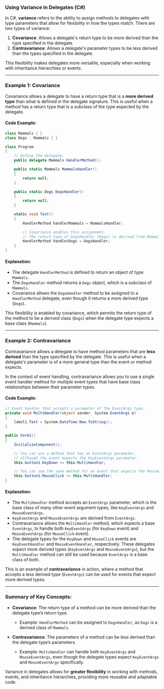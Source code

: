 ### **Using Variance in Delegates (C#)**

In C#, **variance** refers to the ability to assign methods to delegates with type parameters that allow for flexibility in how the types match. There are two types of variance:

1. **Covariance**: Allows a delegate's return type to be more derived than the type specified in the delegate.
2. **Contravariance**: Allows a delegate's parameter types to be less derived than the types specified in the delegate.

This flexibility makes delegates more versatile, especially when working with inheritance hierarchies or events.

---

### **Example 1: Covariance**

Covariance allows a delegate to have a return type that is a **more derived type** than what is defined in the delegate signature. This is useful when a method has a return type that is a subclass of the type expected by the delegate.

#### **Code Example**:

```csharp
class Mammals { }
class Dogs : Mammals { }

class Program  
{
    // Define the delegate.  
    public delegate Mammals HandlerMethod();

    public static Mammals MammalsHandler()  
    {  
        return null;  
    }

    public static Dogs DogsHandler()  
    {  
        return null;  
    }

    static void Test()  
    {  
        HandlerMethod handlerMammals = MammalsHandler;

        // Covariance enables this assignment.
        // The return type of DogsHandler (Dogs) is derived from Mammals.
        HandlerMethod handlerDogs = DogsHandler;  
    }
}
```

#### **Explanation**:
- The delegate `HandlerMethod` is defined to return an object of type `Mammals`.
- The `DogsHandler` method returns a `Dogs` object, which is a subclass of `Mammals`.
- Covariance allows the `DogsHandler` method to be assigned to a `HandlerMethod` delegate, even though it returns a more derived type (`Dogs`).

This flexibility is enabled by covariance, which permits the return type of the method to be a derived class (`Dogs`) when the delegate type expects a base class (`Mammals`).

---

### **Example 2: Contravariance**

Contravariance allows a delegate to have method parameters that are **less derived** than the type specified by the delegate. This is useful when a delegate's parameter is of a more general type than the event or method expects.

In the context of event handling, contravariance allows you to use a single event handler method for multiple event types that have base class relationships between their parameter types.

#### **Code Example**:

```csharp
// Event handler that accepts a parameter of the EventArgs type.  
private void MultiHandler(object sender, System.EventArgs e)  
{  
    label1.Text = System.DateTime.Now.ToString();  
}

public Form1()  
{  
    InitializeComponent();  

    // You can use a method that has an EventArgs parameter,  
    // although the event expects the KeyEventArgs parameter.  
    this.button1.KeyDown += this.MultiHandler;  

    // You can use the same method for an event that expects the MouseEventArgs parameter.  
    this.button1.MouseClick += this.MultiHandler;  
}
```

#### **Explanation**:
- The `MultiHandler` method accepts an `EventArgs` parameter, which is the base class of many other event argument types, like `KeyEventArgs` and `MouseEventArgs`.
- `KeyEventArgs` and `MouseEventArgs` are derived from `EventArgs`.
- Contravariance allows the `MultiHandler` method, which expects a base `EventArgs`, to handle both `KeyEventArgs` (for `KeyDown` event) and `MouseEventArgs` (for `MouseClick` event).
- The delegate types for the `KeyDown` and `MouseClick` events are `KeyEventHandler` and `MouseEventHandler`, respectively. These delegates expect more derived types (`KeyEventArgs` and `MouseEventArgs`), but the `MultiHandler` method can still be used because `EventArgs` is a base class of both.

This is an example of **contravariance** in action, where a method that accepts a less derived type (`EventArgs`) can be used for events that expect more derived types.

---

### **Summary of Key Concepts**:

- **Covariance**: The return type of a method can be more derived than the delegate type’s return type.
  - Example: `HandlerMethod` can be assigned to `DogsHandler`, as `Dogs` is a derived class of `Mammals`.
  
- **Contravariance**: The parameters of a method can be less derived than the delegate type’s parameters.
  - Example: `MultiHandler` can handle both `KeyEventArgs` and `MouseEventArgs`, even though the delegate types expect `KeyEventArgs` and `MouseEventArgs` specifically.

Variance in delegates allows for **greater flexibility** in working with methods, events, and inheritance hierarchies, providing more reusable and adaptable code.